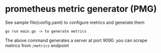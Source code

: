 # prometheus metric generator (PMG)

See sample file(config.yaml) to configure metrics and generate them
```
go run main.go -> to generate metrics
```
The above command generates a server at port 9090.
 you can scrape metrics from `/metrics` endpoint